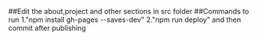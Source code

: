 ##Edit the about,project and other sections in src folder
##Commands to run
1."npm install gh-pages --saves-dev"
2."npm run deploy" and then commit after publishing
